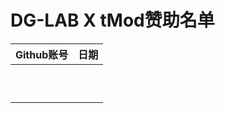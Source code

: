 # DG-LAB X tMod赞助名单

| Github账号 | 日期 |
| ---------- | ---- |
|            |      |
|            |      |
|            |      |
|            |      |
|            |      |
|            |      |
|            |      |
|            |      |
|            |      |
|            |      |

